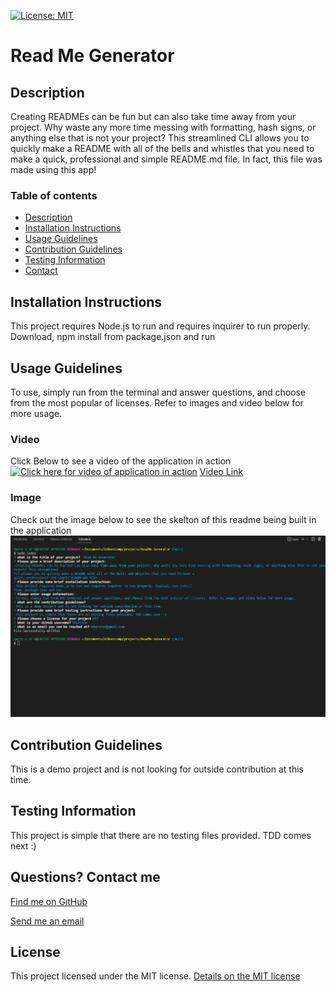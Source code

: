 [![License: MIT](https://img.shields.io/badge/License-MIT-yellow.svg)](https://opensource.org/licenses/MIT)
# Read Me Generator

## Description
Creating READMEs can be fun but can also take time away from your project. Why waste any more time messing with formatting, hash signs, or anything else that is not your project? This streamlined CLI allows you to quickly make a README with all of the bells and whistles that you need to make a quick, professional and simple README.md file. In fact, this file was made using this app!

### Table of contents
- [Description](#description)
- [Installation Instructions](#installation-instructions)
- [Usage Guidelines](#usage-guidelines)
- [Contribution Guidelines](#contribution-guidelines)
- [Testing Information](#testing-information)
- [Contact](#contact)

## Installation Instructions
This project requires Node.js to run and requires inquirer to run properly. Download, npm install from  package.json and run

## Usage Guidelines
To use, simply run from the terminal and answer questions, and choose from the most popular of licenses. Refer to images and video below for more usage.

### Video
Click Below to see a video of the application in action
[![Click here for video of application in action](https://img.youtube.com/vi/kiUzZARYJRc/0.jpg)](https://www.youtube.com/watch?v=kiUzZARYJRc)
[Video Link](https://youtu.be/kiUzZARYJRc)

### Image
Check out the image below to see the skelton of this readme being built in the application
![Image of the application in action](./images/readmedemeo.png)


## Contribution Guidelines
This is a demo project and is not looking for outside contribution at this time.

## Testing Information
This project is simple that there are no testing files provided. TDD comes next :)

## Questions? Contact me
[Find me on GitHub](https://github.com/hburnton)

[Send me an email](mailto:hburnton@gmail.com)


## License
This project licensed under the MIT license.
[Details on the MIT license](https://choosealicense.com/licenses/mit/)

